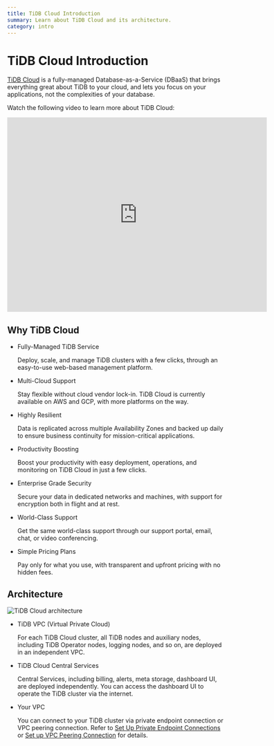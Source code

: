 ```yaml
---
title: TiDB Cloud Introduction
summary: Learn about TiDB Cloud and its architecture.
category: intro
---
```


# TiDB Cloud Introduction

[TiDB Cloud](https://pingcap.com/products/tidbcloud) is a fully-managed Database-as-a-Service (DBaaS) that brings everything great about TiDB to your cloud, and lets you focus on your applications, not the complexities of your database.

Watch the following video to learn more about TiDB Cloud:

<iframe width="600" height="450" src="https://www.youtube.com/embed/skCV9BEmjbo" title="Why TiDB Cloud?" frameborder="0" allow="accelerometer; autoplay; clipboard-write; encrypted-media; gyroscope; picture-in-picture" allowfullscreen></iframe>

## Why TiDB Cloud

- Fully-Managed TiDB Service

    Deploy, scale, and manage TiDB clusters with a few clicks, through an easy-to-use web-based management platform.

- Multi-Cloud Support

    Stay flexible without cloud vendor lock-in. TiDB Cloud is currently available on AWS and GCP, with more platforms on the way.

- Highly Resilient

    Data is replicated across multiple Availability Zones and backed up daily to ensure business continuity for mission-critical applications.

- Productivity Boosting

    Boost your productivity with easy deployment, operations, and monitoring on TiDB Cloud in just a few clicks.

- Enterprise Grade Security

    Secure your data in dedicated networks and machines, with support for encryption both in flight and at rest.

- World-Class Support

    Get the same world-class support through our support portal, email, chat, or video conferencing.

- Simple Pricing Plans

    Pay only for what you use, with transparent and upfront pricing with no hidden fees.

## Architecture

![TiDB Cloud architecture](https://download.pingcap.com/images/docs/tidb-cloud/tidb-cloud-architecture.png)

- TiDB VPC (Virtual Private Cloud)

    For each TiDB Cloud cluster, all TiDB nodes and auxiliary nodes, including TiDB Operator nodes, logging nodes, and so on, are deployed in an independent VPC.

- TiDB Cloud Central Services

    Central Services, including billing, alerts, meta storage, dashboard UI, are deployed independently. You can access the dashboard UI to operate the TiDB cluster via the internet.

- Your VPC

    You can connect to your TiDB cluster via private endpoint connection or VPC peering connection. Refer to [Set Up Private Endpoint Connections](/tidb-cloud/set-up-private-endpoint-connections.md) or [Set up VPC Peering Connection](/tidb-cloud/set-up-vpc-peering-connections.md) for details.
